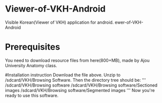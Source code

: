 # Viewer-of-VKH-Android
Visible Korean(Viewer of VKH) application for android. ewer-of-VKH-Android

# Prerequisites
You need to download resource files from here(800+MB), made by Ajou University Anatomy class.

#Installation instruction
Download the file above.
Unzip to /sdcard/VKH/Browsing Software.
Then the directory tree should be:
'''
/sdcard/VKH/Browsing software
/sdcard/VKH/Browsing software/Sectioned images
/sdcard/VKH/Browsing software/Segmented images
'''
Now you're ready to use this software.

